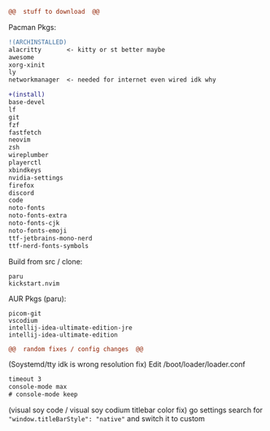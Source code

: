 ```diff 
@@  stuff to download  @@
```

Pacman Pkgs:
```diff
!(ARCHINSTALLED)
alacritty       <- kitty or st better maybe
awesome
xorg-xinit
ly
networkmanager  <- needed for internet even wired idk why

+(install)
base-devel
lf
git
fzf
fastfetch
neovim
zsh
wireplumber
playerctl
xbindkeys
nvidia-settings
firefox
discord
code
noto-fonts
noto-fonts-extra
noto-fonts-cjk
noto-fonts-emoji
ttf-jetbrains-mono-nerd
ttf-nerd-fonts-symbols
```
Build from src / clone:
```
paru
kickstart.nvim
```

AUR Pkgs (paru):
```
picom-git
vscodium
intellij-idea-ultimate-edition-jre
intellij-idea-ultimate-edition
```


```diff 
@@  random fixes / config changes  @@
```
(Soystemd/tty idk is wrong resolution fix) Edit /boot/loader/loader.conf
```diff
timeout 3
console-mode max
# console-mode keep
```
(visual soy code / visual soy codium titlebar color fix) go settings search for 
```"window.titleBarStyle": "native"``` and switch it to custom
